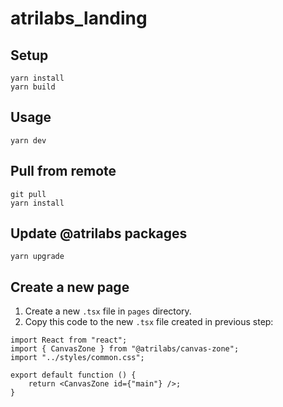 # atrilabs_landing

## Setup

```shell
yarn install
yarn build
```

## Usage

```shell
yarn dev
```

## Pull from remote

```shell
git pull
yarn install
```

## Update @atrilabs packages

```shell
yarn upgrade
```

## Create a new page

1. Create a new `.tsx` file in `pages` directory.
2. Copy this code to the new `.tsx` file created in previous step:

```tsx
import React from "react";
import { CanvasZone } from "@atrilabs/canvas-zone";
import "../styles/common.css";

export default function () {
	return <CanvasZone id={"main"} />;
}
```